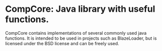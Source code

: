 CompCore: Java library with useful functions.
========

CompCore contains implementations of several commonly used java functions.  It is intended to be used in projects such as BlazeLoader, but is licensed under the BSD license and can be freely used.
